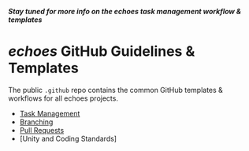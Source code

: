 ***Stay tuned for more info on the echoes task management workflow & templates***

# *echoes* GitHub Guidelines & Templates
The public `.github` repo contains the common GitHub templates & workflows for all echoes projects.

- [Task Management](taskMgmt.md)
- [Branching](branches.md) 
- [Pull Requests](pullRequests.md)
- [Unity and Coding Standards]
